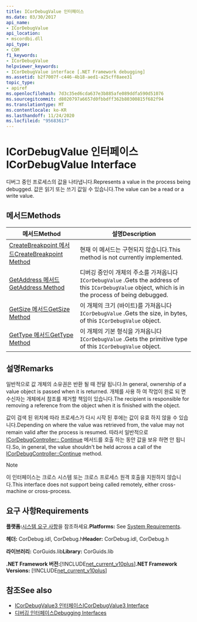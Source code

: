 ```yaml
---
title: ICorDebugValue 인터페이스
ms.date: 03/30/2017
api_name:
- ICorDebugValue
api_location:
- mscordbi.dll
api_type:
- COM
f1_keywords:
- ICorDebugValue
helpviewer_keywords:
- ICorDebugValue interface [.NET Framework debugging]
ms.assetid: b2f7007f-c446-4b18-aed1-a25cff8aee31
topic_type:
- apiref
ms.openlocfilehash: 7d3c35ed6cda637e3b885afe089ddfa590d51076
ms.sourcegitcommit: d8020797a6657d0fbbdff362b80300815f682f94
ms.translationtype: MT
ms.contentlocale: ko-KR
ms.lasthandoff: 11/24/2020
ms.locfileid: "95683617"
---
```

# <a name="icordebugvalue-interface"></a><span data-ttu-id="c8929-102">ICorDebugValue 인터페이스</span><span class="sxs-lookup"><span data-stu-id="c8929-102">ICorDebugValue Interface</span></span>

<span data-ttu-id="c8929-103">디버그 중인 프로세스의 값을 나타냅니다.</span><span class="sxs-lookup"><span data-stu-id="c8929-103">Represents a value in the process being debugged.</span></span> <span data-ttu-id="c8929-104">값은 읽기 또는 쓰기 값일 수 있습니다.</span><span class="sxs-lookup"><span data-stu-id="c8929-104">The value can be a read or a write value.</span></span>  
  
## <a name="methods"></a><span data-ttu-id="c8929-105">메서드</span><span class="sxs-lookup"><span data-stu-id="c8929-105">Methods</span></span>  
  
|<span data-ttu-id="c8929-106">메서드</span><span class="sxs-lookup"><span data-stu-id="c8929-106">Method</span></span>|<span data-ttu-id="c8929-107">설명</span><span class="sxs-lookup"><span data-stu-id="c8929-107">Description</span></span>|  
|------------|-----------------|  
|[<span data-ttu-id="c8929-108">CreateBreakpoint 메서드</span><span class="sxs-lookup"><span data-stu-id="c8929-108">CreateBreakpoint Method</span></span>](icordebugvalue-createbreakpoint-method.md)|<span data-ttu-id="c8929-109">현재 이 메서드는 구현되지 않습니다.</span><span class="sxs-lookup"><span data-stu-id="c8929-109">This method is not currently implemented.</span></span>|  
|[<span data-ttu-id="c8929-110">GetAddress 메서드</span><span class="sxs-lookup"><span data-stu-id="c8929-110">GetAddress Method</span></span>](icordebugvalue-getaddress-method.md)|<span data-ttu-id="c8929-111">디버깅 중인이 개체의 주소를 가져옵니다 `ICorDebugValue` .</span><span class="sxs-lookup"><span data-stu-id="c8929-111">Gets the address of this `ICorDebugValue` object, which is in the process of being debugged.</span></span>|  
|[<span data-ttu-id="c8929-112">GetSize 메서드</span><span class="sxs-lookup"><span data-stu-id="c8929-112">GetSize Method</span></span>](icordebugvalue-getsize-method.md)|<span data-ttu-id="c8929-113">이 개체의 크기 (바이트)를 가져옵니다 `ICorDebugValue` .</span><span class="sxs-lookup"><span data-stu-id="c8929-113">Gets the size, in bytes, of this `ICorDebugValue` object.</span></span>|  
|[<span data-ttu-id="c8929-114">GetType 메서드</span><span class="sxs-lookup"><span data-stu-id="c8929-114">GetType Method</span></span>](icordebugvalue-gettype-method.md)|<span data-ttu-id="c8929-115">이 개체의 기본 형식을 가져옵니다 `ICorDebugValue` .</span><span class="sxs-lookup"><span data-stu-id="c8929-115">Gets the primitive type of this `ICorDebugValue` object.</span></span>|  
  
## <a name="remarks"></a><span data-ttu-id="c8929-116">설명</span><span class="sxs-lookup"><span data-stu-id="c8929-116">Remarks</span></span>  

 <span data-ttu-id="c8929-117">일반적으로 값 개체의 소유권은 반환 될 때 전달 됩니다.</span><span class="sxs-lookup"><span data-stu-id="c8929-117">In general, ownership of a value object is passed when it is returned.</span></span> <span data-ttu-id="c8929-118">개체를 사용 하 여 작업이 완료 되 면 수신자는 개체에서 참조를 제거할 책임이 있습니다.</span><span class="sxs-lookup"><span data-stu-id="c8929-118">The recipient is responsible for removing a reference from the object when it is finished with the object.</span></span>  
  
 <span data-ttu-id="c8929-119">값이 검색 된 위치에 따라 프로세스가 다시 시작 된 후에는 값이 유효 하지 않을 수 있습니다.</span><span class="sxs-lookup"><span data-stu-id="c8929-119">Depending on where the value was retrieved from, the value may not remain valid after the process is resumed.</span></span> <span data-ttu-id="c8929-120">따라서 일반적으로 [ICorDebugController:: Continue](icordebugcontroller-continue-method.md) 메서드를 호출 하는 동안 값을 보유 하면 안 됩니다.</span><span class="sxs-lookup"><span data-stu-id="c8929-120">So, in general, the value shouldn't be held across a call of the [ICorDebugController::Continue](icordebugcontroller-continue-method.md) method.</span></span>  
  
> [!NOTE]
> <span data-ttu-id="c8929-121">이 인터페이스는 크로스 시스템 또는 크로스 프로세스 원격 호출을 지원하지 않습니다.</span><span class="sxs-lookup"><span data-stu-id="c8929-121">This interface does not support being called remotely, either cross-machine or cross-process.</span></span>  
  
## <a name="requirements"></a><span data-ttu-id="c8929-122">요구 사항</span><span class="sxs-lookup"><span data-stu-id="c8929-122">Requirements</span></span>  

 <span data-ttu-id="c8929-123">**플랫폼:**[시스템 요구 사항](../../get-started/system-requirements.md)을 참조하세요.</span><span class="sxs-lookup"><span data-stu-id="c8929-123">**Platforms:** See [System Requirements](../../get-started/system-requirements.md).</span></span>  
  
 <span data-ttu-id="c8929-124">**헤더:** CorDebug.idl, CorDebug.h</span><span class="sxs-lookup"><span data-stu-id="c8929-124">**Header:** CorDebug.idl, CorDebug.h</span></span>  
  
 <span data-ttu-id="c8929-125">**라이브러리:** CorGuids.lib</span><span class="sxs-lookup"><span data-stu-id="c8929-125">**Library:** CorGuids.lib</span></span>  
  
 <span data-ttu-id="c8929-126">**.NET Framework 버전:**[!INCLUDE[net_current_v10plus](../../../../includes/net-current-v10plus-md.md)]</span><span class="sxs-lookup"><span data-stu-id="c8929-126">**.NET Framework Versions:** [!INCLUDE[net_current_v10plus](../../../../includes/net-current-v10plus-md.md)]</span></span>  
  
## <a name="see-also"></a><span data-ttu-id="c8929-127">참조</span><span class="sxs-lookup"><span data-stu-id="c8929-127">See also</span></span>

- [<span data-ttu-id="c8929-128">ICorDebugValue3 인터페이스</span><span class="sxs-lookup"><span data-stu-id="c8929-128">ICorDebugValue3 Interface</span></span>](icordebugvalue3-interface.md)
- [<span data-ttu-id="c8929-129">디버깅 인터페이스</span><span class="sxs-lookup"><span data-stu-id="c8929-129">Debugging Interfaces</span></span>](debugging-interfaces.md)

